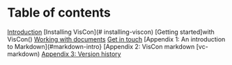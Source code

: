 # Table of contents
[Introduction]()
[Installing VisCon](# installing-viscon)
[Getting started]with VisCon()
[Working with documents]()
[Get in touch]()
[Appendix 1: An introduction to Markdown](#markdown-intro}
[Appendix 2: VisCon markdown [vc-markdown)
[Appendix 3: Version history](#version-history)
